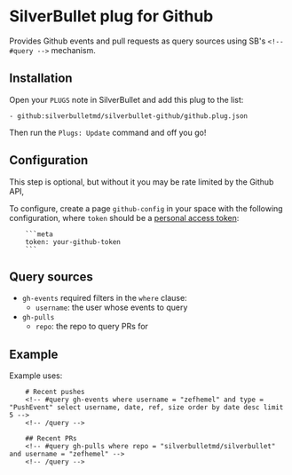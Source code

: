 # SilverBullet plug for Github
Provides Github events and pull requests as query sources using SB's `<!-- #query -->` mechanism.

## Installation
Open your `PLUGS` note in SilverBullet and add this plug to the list:

```
- github:silverbulletmd/silverbullet-github/github.plug.json
```

Then run the `Plugs: Update` command and off you go!

## Configuration
This step is optional, but without it you may be rate limited by the Github API,

To configure, create a page `github-config` in your space with the following configuration, where `token` should be a [personal access token](https://github.com/settings/tokens):

        ```meta
        token: your-github-token
        ```

## Query sources

* `gh-events` required filters in the `where` clause:
    * `username`: the user whose events to query
* `gh-pulls`
    * `repo`: the repo to query PRs for

## Example

Example uses:

        # Recent pushes
        <!-- #query gh-events where username = "zefhemel" and type = "PushEvent" select username, date, ref, size order by date desc limit 5 -->
        <!-- /query -->

        ## Recent PRs
        <!-- #query gh-pulls where repo = "silverbulletmd/silverbullet" and username = "zefhemel" -->
        <!-- /query -->
        